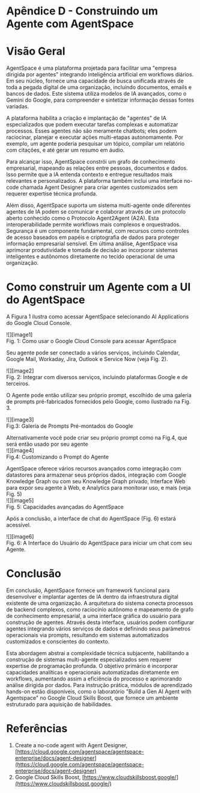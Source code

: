 # Apêndice D - Construindo um Agente com AgentSpace

# Visão Geral

AgentSpace é uma plataforma projetada para facilitar uma "empresa dirigida por agentes" integrando inteligência artificial em workflows diários. Em seu núcleo, fornece uma capacidade de busca unificada através de toda a pegada digital de uma organização, incluindo documentos, emails e bancos de dados. Este sistema utiliza modelos de IA avançados, como o Gemini do Google, para compreender e sintetizar informação dessas fontes variadas.

A plataforma habilita a criação e implantação de "agentes" de IA especializados que podem executar tarefas complexas e automatizar processos. Esses agentes não são meramente chatbots; eles podem raciocinar, planejar e executar ações multi-etapas autonomamente. Por exemplo, um agente poderia pesquisar um tópico, compilar um relatório com citações, e até gerar um resumo em áudio.

Para alcançar isso, AgentSpace constrói um grafo de conhecimento empresarial, mapeando as relações entre pessoas, documentos e dados. Isso permite que a IA entenda contexto e entregue resultados mais relevantes e personalizados. A plataforma também inclui uma interface no-code chamada Agent Designer para criar agentes customizados sem requerer expertise técnica profunda.

Além disso, AgentSpace suporta um sistema multi-agente onde diferentes agentes de IA podem se comunicar e colaborar através de um protocolo aberto conhecido como o Protocolo Agent2Agent (A2A). Esta interoperabilidade permite workflows mais complexos e orquestrados. Segurança é um componente fundamental, com recursos como controles de acesso baseados em papéis e criptografia de dados para proteger informação empresarial sensível. Em última análise, AgentSpace visa aprimorar produtividade e tomada de decisão ao incorporar sistemas inteligentes e autônomos diretamente no tecido operacional de uma organização.

# Como construir um Agente com a UI do AgentSpace

A Figura 1 ilustra como acessar AgentSpace selecionando AI Applications do Google Cloud Console.

![][image1]  
Fig. 1: Como usar o Google Cloud Console para acessar AgentSpace

Seu agente pode ser conectado a vários serviços, incluindo Calendar, Google Mail, Workaday, Jira, Outlook e Service Now (veja Fig. 2).

![][image2]  
Fig. 2: Integrar com diversos serviços, incluindo plataformas Google e de terceiros.

O Agente pode então utilizar seu próprio prompt, escolhido de uma galeria de prompts pré-fabricados fornecidos pelo Google, como ilustrado na Fig. 3.

![][image3]  
Fig.3: Galeria de Prompts Pré-montados do Google

Alternativamente você pode criar seu próprio prompt como na Fig.4, que será então usado por seu agente  
![][image4]  
Fig.4: Customizando o Prompt do Agente    
   
AgentSpace oferece vários recursos avançados como integração com datastores para armazenar seus próprios dados, integração com Google Knowledge Graph ou com seu Knowledge Graph privado, Interface Web para expor seu agente à Web, e Analytics para monitorar uso, e mais (veja Fig. 5)   
![][image5]  
Fig. 5: Capacidades avançadas do AgentSpace 

Após a conclusão, a interface de chat do AgentSpace (Fig. 6) estará acessível.

![][image6]  
Fig. 6: A Interface do Usuário do AgentSpace para iniciar um chat com seu Agente.

# Conclusão

Em conclusão, AgentSpace fornece um framework funcional para desenvolver e implantar agentes de IA dentro da infraestrutura digital existente de uma organização. A arquitetura do sistema conecta processos de backend complexos, como raciocínio autônomo e mapeamento de grafo de conhecimento empresarial, a uma interface gráfica do usuário para construção de agentes. Através desta interface, usuários podem configurar agentes integrando vários serviços de dados e definindo seus parâmetros operacionais via prompts, resultando em sistemas automatizados customizados e conscientes do contexto.

Esta abordagem abstrai a complexidade técnica subjacente, habilitando a construção de sistemas multi-agente especializados sem requerer expertise de programação profunda. O objetivo primário é incorporar capacidades analíticas e operacionais automatizadas diretamente em workflows, aumentando assim a eficiência do processo e aprimorando análise dirigida por dados. Para instrução prática, módulos de aprendizado hands-on estão disponíveis, como o laboratório "Build a Gen AI Agent with Agentspace" no Google Cloud Skills Boost, que fornece um ambiente estruturado para aquisição de habilidades.

# Referências

1. Create a no-code agent with Agent Designer, [https://cloud.google.com/agentspace/agentspace-enterprise/docs/agent-designer](https://cloud.google.com/agentspace/agentspace-enterprise/docs/agent-designer)   
2. Google Cloud Skills Boost, [https://www.cloudskillsboost.google/](https://www.cloudskillsboost.google/)
